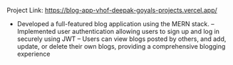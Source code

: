 Project Link:  https://blog-app-vhof-deepak-goyals-projects.vercel.app/
- Developed a full-featured blog application using the MERN stack.
– Implemented user authentication allowing users to sign up and log in securely using JWT
– Users can view blogs posted by others, and add, update, or delete their own blogs, providing a comprehensive
blogging experience
